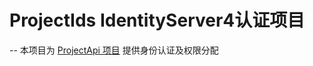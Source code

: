 # ProjectIds IdentityServer4认证项目
-- 本项目为 [ProjectApi 项目](https://github.com/o527883184/ProjectApi) 提供身份认证及权限分配
